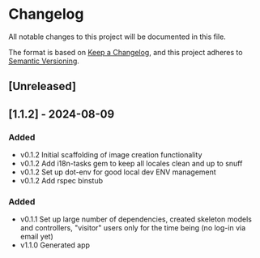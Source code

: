 # Changelog

All notable changes to this project will be documented in this file.

The format is based on [Keep a Changelog](https://keepachangelog.com/en/1.1.0/),
and this project adheres to [Semantic Versioning](https://semver.org/spec/v2.0.0.html).

## [Unreleased]

## [1.1.2] - 2024-08-09

### Added

- v0.1.2 Initial scaffolding of image creation functionality
- v0.1.2 Add i18n-tasks gem to keep all locales clean and up to snuff
- v0.1.2 Set up dot-env for good local dev ENV management
- v0.1.2 Add rspec binstub

### Added

- v0.1.1 Set up large number of dependencies, created skeleton models and controllers,
  "visitor" users only for the time being (no log-in via email yet)
- v1.1.0 Generated app
